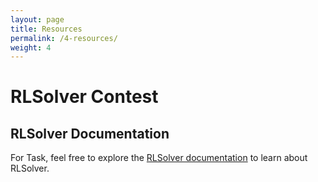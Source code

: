 ```yaml
---
layout: page
title: Resources
permalink: /4-resources/
weight: 4
---
```


# RLSolver Contest

## RLSolver Documentation

For Task, feel free to explore the [RLSolver documentation](https://rlsolver-competition.readthedocs.io/en/latest/rlsolver_contest_2025/train_test.html) to learn about RLSolver.



